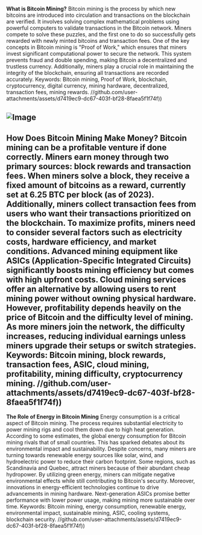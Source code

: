 **What is Bitcoin Mining?**
Bitcoin mining is the process by which new bitcoins are introduced into circulation and transactions on the blockchain are verified. It involves solving complex mathematical problems using powerful computers to validate transactions in the Bitcoin network. Miners compete to solve these puzzles, and the first one to do so successfully gets rewarded with newly minted bitcoins and transaction fees.
One of the key concepts in Bitcoin mining is "Proof of Work," which ensures that miners invest significant computational power to secure the network. This system prevents fraud and double spending, making Bitcoin a decentralized and trustless currency. Additionally, miners play a crucial role in maintaining the integrity of the blockchain, ensuring all transactions are recorded accurately.
Keywords: Bitcoin mining, Proof of Work, blockchain, cryptocurrency, digital currency, mining hardware, decentralized, transaction fees, mining rewards.
 //github.com/user-attachments/assets/d7419ec9-dc67-403f-bf28-8faea5f1f74f))

![Image](https://github.com/user-attachments/assets/d7419ec9-dc67-403f-bf28-8faea5f1f74f)
---
**How Does Bitcoin Mining Make Money?**
Bitcoin mining can be a profitable venture if done correctly. Miners earn money through two primary sources: block rewards and transaction fees. When miners solve a block, they receive a fixed amount of bitcoins as a reward, currently set at 6.25 BTC per block (as of 2023). Additionally, miners collect transaction fees from users who want their transactions prioritized on the blockchain.
To maximize profits, miners need to consider several factors such as electricity costs, hardware efficiency, and market conditions. Advanced mining equipment like ASICs (Application-Specific Integrated Circuits) significantly boosts mining efficiency but comes with high upfront costs. Cloud mining services offer an alternative by allowing users to rent mining power without owning physical hardware.
However, profitability depends heavily on the price of Bitcoin and the difficulty level of mining. As more miners join the network, the difficulty increases, reducing individual earnings unless miners upgrade their setups or switch strategies.
Keywords: Bitcoin mining, block rewards, transaction fees, ASIC, cloud mining, profitability, mining difficulty, cryptocurrency mining.
 //github.com/user-attachments/assets/d7419ec9-dc67-403f-bf28-8faea5f1f74f))
---
**The Role of Energy in Bitcoin Mining**
Energy consumption is a critical aspect of Bitcoin mining. The process requires substantial electricity to power mining rigs and cool them down due to high heat generation. According to some estimates, the global energy consumption for Bitcoin mining rivals that of small countries. This has sparked debates about its environmental impact and sustainability.
Despite concerns, many miners are turning towards renewable energy sources like solar, wind, and hydroelectric power to reduce their carbon footprint. Some regions, such as Scandinavia and Quebec, attract miners because of their abundant cheap hydropower. By utilizing green energy, miners can mitigate negative environmental effects while still contributing to Bitcoin's security.
Moreover, innovations in energy-efficient technologies continue to drive advancements in mining hardware. Next-generation ASICs promise better performance with lower power usage, making mining more sustainable over time.
Keywords: Bitcoin mining, energy consumption, renewable energy, environmental impact, sustainable mining, ASIC, cooling systems, blockchain security.
 //github.com/user-attachments/assets/d7419ec9-dc67-403f-bf28-8faea5f1f74f))
